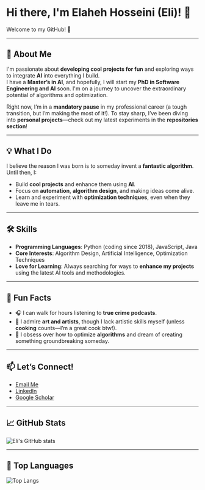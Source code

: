 # Hi there, I'm Elaheh Hosseini (Eli)! 👋  
Welcome to my GitHub! 🚀

---

## 🌟 About Me
I'm passionate about **developing cool projects for fun** and exploring ways to integrate **AI** into everything I build.  
I have a **Master’s in AI**, and hopefully, I will start my **PhD in Software Engineering and AI** soon. I'm on a journey to uncover the extraordinary potential of algorithms and optimization.

Right now, I’m in a **mandatory pause** in my professional career (a tough transition, but I’m making the most of it!). To stay sharp, I’ve been diving into **personal projects**—check out my latest experiments in the **repositories section**!  

---

## 💡 What I Do
I believe the reason I was born is to someday invent a **fantastic algorithm**. Until then, I:
- Build **cool projects** and enhance them using **AI**.  
- Focus on **automation**, **algorithm design**, and making ideas come alive.  
- Learn and experiment with **optimization techniques**, even when they leave me in tears.  

---

## 🛠️ Skills
- **Programming Languages**: Python (coding since 2018), JavaScript, Java  
- **Core Interests**: Algorithm Design, Artificial Intelligence, Optimization Techniques  
- **Love for Learning**: Always searching for ways to **enhance my projects** using the latest AI tools and methodologies.  

---

## 🌱 Fun Facts
- 🎧 I can walk for hours listening to **true crime podcasts**.  
- 🎨 I admire **art and artists**, though I lack artistic skills myself (unless **cooking** counts—I’m a great cook btw!).  
- 🧠 I obsess over how to optimize **algorithms** and dream of creating something groundbreaking someday.  

---

## 📫 Let’s Connect!
- [Email Me](mailto:elahe.s.hs98@gmail.com)  
- [LinkedIn](https://www.linkedin.com/in/elaheh-hosseini-5a018a13a/)  
- [Google Scholar](https://scholar.google.com/citations?user=e_HZ8PQAAAAJ&hl=en)  

---

## 📈 GitHub Stats
![Eli's GitHub stats](https://github-readme-stats.vercel.app/api?username=elahe-hosseini98&show_icons=true&theme=transparent)

---

## 🚀 Top Languages
![Top Langs](https://github-readme-stats.vercel.app/api/top-langs/?username=elahe-hosseini98&layout=compact&theme=transparent)
